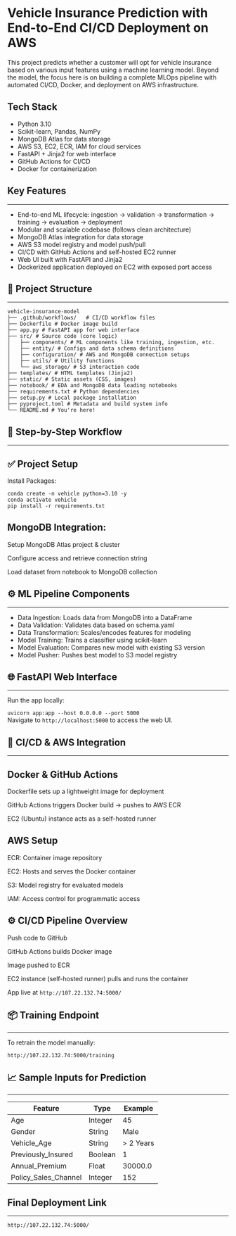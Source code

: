 # Vehicle Insurance Prediction with End-to-End CI/CD Deployment on AWS

This project predicts whether a customer will opt for vehicle insurance based on various input features using a machine learning model. Beyond the model, the focus here is on building a complete MLOps pipeline with automated CI/CD, Docker, and deployment on AWS infrastructure.

## Tech Stack

- Python 3.10
- Scikit-learn, Pandas, NumPy
- MongoDB Atlas for data storage
- AWS S3, EC2, ECR, IAM for cloud services
- FastAPI + Jinja2 for web interface
- GitHub Actions for CI/CD
- Docker for containerization

## Key Features
----------------

- End-to-end ML lifecycle: ingestion → validation → transformation → training → evaluation → deployment
- Modular and scalable codebase (follows clean architecture)
- MongoDB Atlas integration for data storage
- AWS S3 model registry and model push/pull
- CI/CD with GitHub Actions and self-hosted EC2 runner
- Web UI built with FastAPI and Jinja2
- Dockerized application deployed on EC2 with exposed port access

## 📁 Project Structure
-------------------
```
vehicle-insurance-model 
├── .github/workflows/   # CI/CD workflow files 
├── Dockerfile # Docker image build 
├── app.py # FastAPI app for web interface 
├── src/ # Source code (core logic) 
│   ├── components/ # ML components like training, ingestion, etc. 
│   ├── entity/ # Configs and data schema definitions 
│   ├── configuration/ # AWS and MongoDB connection setups 
│   ├── utils/ # Utility functions 
│   └── aws_storage/ # S3 interaction code 
├── templates/ # HTML templates (Jinja2)
├── static/ # Static assets (CSS, images) 
├── notebook/ # EDA and MongoDB data loading notebooks 
├── requirements.txt # Python dependencies 
├── setup.py # Local package installation 
├── pyproject.toml # Metadata and build system info 
└── README.md # You're here!
```

## 🧱 Step-by-Step Workflow
------------------------
## ✅ Project Setup

Install Packages:

`conda create -n vehicle python=3.10 -y` \
`conda activate vehicle` \
`pip install -r requirements.txt` 

## MongoDB Integration:

Setup MongoDB Atlas project & cluster

Configure access and retrieve connection string

Load dataset from notebook to MongoDB collection

## ⚙️ ML Pipeline Components
------------------------
- Data Ingestion: Loads data from MongoDB into a DataFrame
- Data Validation: Validates data based on schema.yaml
- Data Transformation: Scales/encodes features for modeling
- Model Training: Trains a classifier using scikit-learn
- Model Evaluation: Compares new model with existing S3 version
- Model Pusher: Pushes best model to S3 model registry

## 🌐 FastAPI Web Interface
------------------------
Run the app locally:

`uvicorn app:app --host 0.0.0.0 --port 5000` \
Navigate to `http://localhost:5000` to access the web UI.

## 🔄 CI/CD & AWS Integration
------------------------
## Docker & GitHub Actions
Dockerfile sets up a lightweight image for deployment

GitHub Actions triggers Docker build → pushes to AWS ECR

EC2 (Ubuntu) instance acts as a self-hosted runner

## AWS Setup
ECR: Container image repository

EC2: Hosts and serves the Docker container

S3: Model registry for evaluated models

IAM: Access control for programmatic access

## ⚙️ CI/CD Pipeline Overview
Push code to GitHub

GitHub Actions builds Docker image

Image pushed to ECR

EC2 instance (self-hosted runner) pulls and runs the container

App live at `http://107.22.132.74:5000/`

## 📦 Training Endpoint
------------------------
To retrain the model manually:

`http://107.22.132.74:5000/training`


## 📈 Sample Inputs for Prediction
------------------------
| Feature                | Type    | Example       |
|------------------------|---------|---------------|
| Age                    | Integer | 45            |
| Gender                 | String  | Male          |
| Vehicle_Age            | String  | > 2 Years     |
| Previously_Insured     | Boolean | 1             |
| Annual_Premium         | Float   | 30000.0       |
| Policy_Sales_Channel   | Integer | 152           |

## Final Deployment Link
------------------------

`http://107.22.132.74:5000/`

